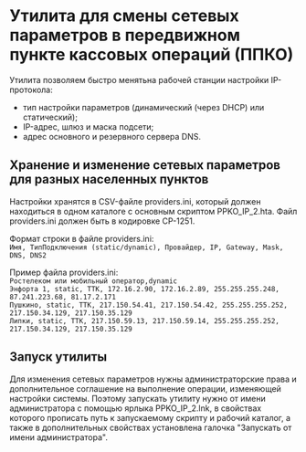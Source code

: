 # Утилита для смены сетевых параметров в передвижном пункте кассовых операций (ППКО) #
Утилита позволяем быстро менятьна рабочей станции настройки IP-протокола:
* тип настройки параметров (динамический (через DHCP) или статический);
* IP-адрес, шлюз и маска подсети;
* адрес основного и резервного сервера DNS.

## Хранение и изменение сетевых параметров для разных населенных пунктов ##
Настройки хранятся в CSV-файле providers.ini, который должен находиться в одном каталоге с основным скриптом PPKO_IP_2.hta. Файл providers.ini должен быть в кодировке CP-1251.

Формат строки в файле providers.ini:  
`Имя, ТипПодключения (static/dynamic), Провайдер, IP, Gateway, Mask, DNS, DNS2`

Пример файла providers.ini:  
`Ростелеком или мобильный оператор,dynamic`  
`Энфорта 1, static, ТТК, 172.16.2.90, 172.16.2.89, 255.255.255.248, 87.241.223.68, 81.17.2.171`  
`Пушкино, static, ТТК, 217.150.54.41, 217.150.54.42, 255.255.255.252, 217.150.34.129, 217.150.35.129`  
`Липки, static, ТТК, 217.150.59.13, 217.150.59.14, 255.255.255.252, 217.150.34.129, 217.150.35.129`

## Запуск утилиты ##
Для изменения сетевых параметров нужны администраторские права и дополнительное соглашение на выполнение операции, изменяющей настройки системы. Поэтому запускать утилиту нужно от имени администратора с помощью ярлыка PPKO_IP_2.lnk, в свойствах которого прописать путь к запускаемому скрипту и рабочий каталог, а также в дополнительных свойствах установлена галочка "Запускать от имени администратора".

